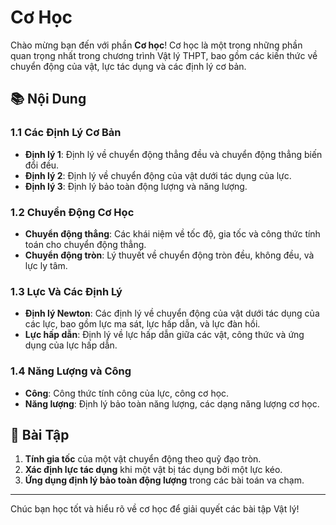 # Cơ Học

Chào mừng bạn đến với phần **Cơ học**! Cơ học là một trong những phần quan trọng nhất trong chương trình Vật lý THPT, bao gồm các kiến thức về chuyển động của vật, lực tác dụng và các định lý cơ bản.

## 📚 Nội Dung

### 1.1 **Các Định Lý Cơ Bản**
- **Định lý 1**: Định lý về chuyển động thẳng đều và chuyển động thẳng biến đổi đều.
- **Định lý 2**: Định lý về chuyển động của vật dưới tác dụng của lực.
- **Định lý 3**: Định lý bảo toàn động lượng và năng lượng.

### 1.2 **Chuyển Động Cơ Học**
- **Chuyển động thẳng**: Các khái niệm về tốc độ, gia tốc và công thức tính toán cho chuyển động thẳng.
- **Chuyển động tròn**: Lý thuyết về chuyển động tròn đều, không đều, và lực ly tâm.

### 1.3 **Lực Và Các Định Lý**
- **Định lý Newton**: Các định lý về chuyển động của vật dưới tác dụng của các lực, bao gồm lực ma sát, lực hấp dẫn, và lực đàn hồi.
- **Lực hấp dẫn**: Định lý về lực hấp dẫn giữa các vật, công thức và ứng dụng của lực hấp dẫn.

### 1.4 **Năng Lượng và Công**
- **Công**: Công thức tính công của lực, công cơ học.
- **Năng lượng**: Định lý bảo toàn năng lượng, các dạng năng lượng cơ học.

## 🧪 Bài Tập

1. **Tính gia tốc** của một vật chuyển động theo quỹ đạo tròn.
2. **Xác định lực tác dụng** khi một vật bị tác dụng bởi một lực kéo.
3. **Ứng dụng định lý bảo toàn động lượng** trong các bài toán va chạm.

---

Chúc bạn học tốt và hiểu rõ về cơ học để giải quyết các bài tập Vật lý!
